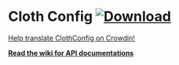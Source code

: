 # Cloth Config [ ![Download](https://api.bintray.com/packages/shedaniel/cloth-config-2/config-2/images/download.svg) ](https://bintray.com/shedaniel/cloth-config-2/config-2/_latestVersion)
[Help translate ClothConfig on Crowdin!](https://crowdin.com/project/cloth-config)

**[Read the wiki for API documentations](https://github.com/shedaniel/ClothConfig/wiki)**
